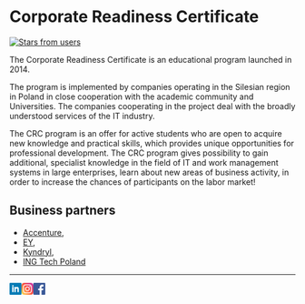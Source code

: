 # Corporate Readiness Certificate

[![Stars from users](https://img.shields.io/github/stars/crcep?label=Stars%20from%20users&style=social)](https://github.com/crcep) 

The Corporate Readiness Certificate is an educational program launched in 2014.

The program is implemented by companies operating in the Silesian region in Poland in close cooperation with the academic community and Universities. The companies cooperating in the project deal with the broadly understood services of the IT industry.

The CRC program is an offer for active students who are open to acquire new knowledge and practical skills, which provides unique opportunities for professional development.
The CRC program gives possibility to gain additional, specialist knowledge in the field of IT and work management systems in large enterprises, learn about new areas of business activity, in order to increase the chances of participants on the labor market!

## Business partners
- [Accenture](https://www.accenture.com), 
- [EY](https://www.ey.com), 
- [Kyndryl](https://www.kyndryl.com), 
- [ING Tech Poland](https://ingtechpoland.com/en)

---

<a href="https://www.linkedin.com/company/corporate-readiness-certificate"><img align="left" src="https://raw.githubusercontent.com/crcep/.github/main/images/linkedin.png" alt="CRC | LinkedIn" width="21px"/></a>

<a href="https://www.instagram.com/program_crc/"><img align="left" src="https://raw.githubusercontent.com/crcep/.github/main/images/instagram.png" alt="CRC | Instagram" width="21px"/></a>

<a href="https://m.facebook.com/ProgramCRC/"><img align="left" src="https://raw.githubusercontent.com/crcep/.github/main/images/facebook.png" alt="CRC | Facebook" width="21px"/></a>
